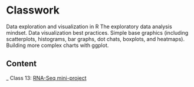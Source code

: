 # Classwork

Data exploration and visualization in R 
The exploratory data analysis mindset. Data visualization best practices. Simple base graphics (including scatterplots, histograms, bar graphs, dot chats, boxplots, and heatmaps). Building more complex charts with ggplot.

## Content
_   Class 13: [RNA-Seq mini-project](https://github.com/mahsan74/BIMM143/blob/main/Class13.pdf)
